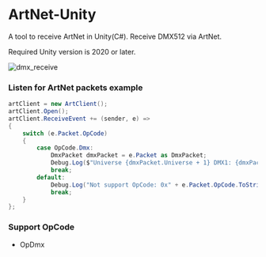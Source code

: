 # ArtNet-Unity
A tool to receive ArtNet in Unity(C#).
Receive DMX512 via ArtNet.

Required Unity version is 2020 or later.

![dmx_receive](Docs/dmx_receive.gif)

### Listen for ArtNet packets example

```csharp
artClient = new ArtClient();
artClient.Open();
artClient.ReceiveEvent += (sender, e) =>
{
    switch (e.Packet.OpCode)
    {
        case OpCode.Dmx:
            DmxPacket dmxPacket = e.Packet as DmxPacket;
            Debug.Log($"Universe {dmxPacket.Universe + 1} DMX1: {dmxPacket.Dmx[0]}");
            break;
        default:
            Debug.Log("Not support OpCode: 0x" + e.Packet.OpCode.ToString("X"));
            break;
    }
};
```

### Support OpCode
- OpDmx
